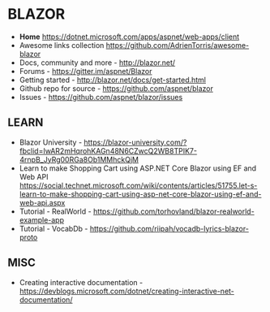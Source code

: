 # BLAZOR
* **Home** https://dotnet.microsoft.com/apps/aspnet/web-apps/client
* Awesome links collection <https://github.com/AdrienTorris/awesome-blazor>
* Docs, community and more - <http://blazor.net/>
* Forums - <https://gitter.im/aspnet/Blazor>
* Getting started - <http://blazor.net/docs/get-started.html>
* Github repo for source - <https://github.com/aspnet/blazor>
* Issues - <https://github.com/aspnet/blazor/issues>

## LEARN

* Blazor University - https://blazor-university.com/?fbclid=IwAR2mHqrohKAGn48N6CZwcQ2WB8TPIK7-4rnpB_JyRg00RGa8Ob1MMhckQjM
* Learn to make Shopping Cart using ASP.NET Core Blazor using EF and Web API <https://social.technet.microsoft.com/wiki/contents/articles/51755.let-s-learn-to-make-shopping-cart-using-asp-net-core-blazor-using-ef-and-web-api.aspx>
* Tutorial - RealWorld - <https://github.com/torhovland/blazor-realworld-example-app>
* Tutorial - VocabDb - <https://github.com/riipah/vocadb-lyrics-blazor-proto>

## MISC

* Creating interactive documentation - https://devblogs.microsoft.com/dotnet/creating-interactive-net-documentation/